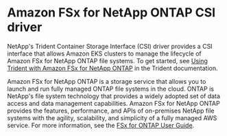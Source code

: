 # Amazon FSx for NetApp ONTAP CSI driver<a name="fsx-ontap"></a>

NetApp's Trident Container Storage Interface \(CSI\) driver provides a CSI interface that allows Amazon EKS clusters to manage the lifecycle of Amazon FSx for NetApp ONTAP file systems\. To get started, see [Using Trident with Amazon FSx for NetApp ONTAP](https://netapp-trident.readthedocs.io/en/latest/kubernetes/fsx.html) in the Trident documentation\.

Amazon FSx for NetApp ONTAP is a storage service that allows you to launch and run fully managed ONTAP file systems in the cloud\. ONTAP is NetApp's file system technology that provides a widely adopted set of data access and data management capabilities\. Amazon FSx for NetApp ONTAP provides the features, performance, and APIs of on\-premises NetApp file systems with the agility, scalability, and simplicity of a fully managed AWS service\. For more information, see the [FSx for ONTAP User Guide](https://docs.aws.amazon.com/fsx/latest/ONTAPGuide/what-is-fsx-ontap.html)\.